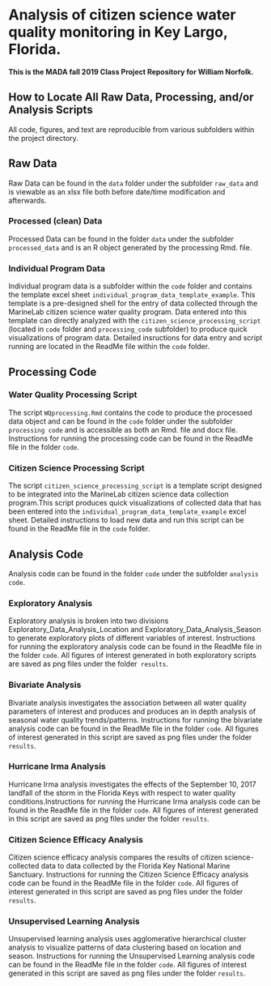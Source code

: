 # Analysis of citizen science water quality monitoring in Key Largo, Florida. 

**This is the MADA fall 2019 Class Project Repository for William Norfolk.**

## How to Locate All Raw Data, Processing, and/or Analysis Scripts

All code, figures, and text are reproducible from various subfolders within the project directory.

## **Raw Data**

Raw Data can be found in the ```data``` folder under the subfolder ```raw_data``` and is viewable as an xlsx file both before date/time modification and afterwards.

### Processed (clean) Data

Processed Data can be found in the folder ```data``` under the subfolder ```processed_data``` and is an R object generated by the processing Rmd. file. 

### Individual Program Data

Individual program data is a subfolder within the ```code``` folder and contains the template excel sheet ```individual_program_data_template_example```. This template is a pre-designed shell for the entry of data collected through the MarineLab citizen science water quality program. Data entered into this template can directly analyzed with the ```citizen_science_processing_script``` (located in ```code``` folder and ```processing_code``` subfolder) to produce quick visualizations of program data. Detailed insructions for data entry and script running are located in the ReadMe file within the ```code``` folder.

## **Processing Code**

### Water Quality Processing Script

The script ```WQprocessing.Rmd``` contains the code to produce the processed data object and can be found in the ```code``` folder under the subfolder ```processing code``` and is accessible as both an Rmd. file and docx file. Instructions for running the processing code can be found in the ReadMe file in the folder ```code```.

### Citizen Science Processing Script

The script ```citizen_science_processing_script``` is a template script designed to be integrated into the MarineLab citizen science data collection program.This script produces quick visualizations of collected data that has been entered into the ```individual_program_data_template_example``` excel sheet. Detailed instructions to load new data and run this script can be found in the ReadMe file in the ```code``` folder. 

## **Analysis Code**

Analysis code can be found in the folder ```code``` under the subfolder ```analysis code```. 

### Exploratory Analysis

Exploratory analysis is broken into two divisions Exploratory_Data_Analysis_Location and Exploratory_Data_Analysis_Season to generate exploratory plots of different variables of interest. Instructions for running the exploratory analysis code can be found in the ReadMe file in the folder ```code```. All figures of interest generated in both exploratory scripts are saved as png files under the folder``` results```.

### Bivariate Analysis

Bivariate analysis investigates the association between all water quality parameters of interest and produces and produces an in depth analysis of seasonal water quality trends/patterns. Instructions for running the bivariate analysis code can be found in the ReadMe file in the folder ```code```. All figures of interest generated in this script are saved as png files under the folder ```results```.

### Hurricane Irma Analysis

Hurricane Irma analysis investigates the effects of the September 10, 2017 landfall of the storm in the Florida Keys with respect to water quality conditions.Instructions for running the Hurricane Irma analysis code can be found in the ReadMe file in the folder ```code```. All figures of interest generated in this script are saved as png files under the folder ```results```. 

### Citizen Science Efficacy Analysis

Citizen science efficacy analysis compares the results of citizen science-collected data to data collected by the Florida Key National Marine Sanctuary. Instructions for running the Citizen Science Efficacy analysis code can be found in the ReadMe file in the folder ```code```. All figures of interest generated in this script are saved as png files under the folder ```results```.

### Unsupervised Learning Analysis

Unsupervised learning analysis uses agglomerative hierarchical cluster analysis to visualize patterns of data clustering based on location and season. Instructions for running the Unsupervised Learning analysis code can be found in the ReadMe file in the folder ```code```. All figures of interest generated in this script are saved as png files under the folder ```results```.





